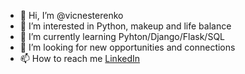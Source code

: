 - 👋 Hi, I’m @vicnesterenko
- 👀 I’m interested in Python, makeup and life balance
- 🌱 I’m currently learning Pyhton/Django/Flask/SQL
- 💞️ I’m looking for new opportunities and connections
- 📫 How to reach me [LinkedIn](https://www.linkedin.com/in/victoria-nesterenko-078554214/)

<!---
vicnesterenko/vicnesterenko is a ✨ special ✨ repository because its `README.md` (this file) appears on your GitHub profile.
You can click the Preview link to take a look at your changes.
--->
